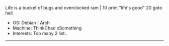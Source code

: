 Life is a bucket of bugs and overclocked ram | 10 print "life's good" 20 goto hell

* OS: Debian | Arch
* Machine: ThinkChad xSomething
* Interests: Too many 2 list..

---
